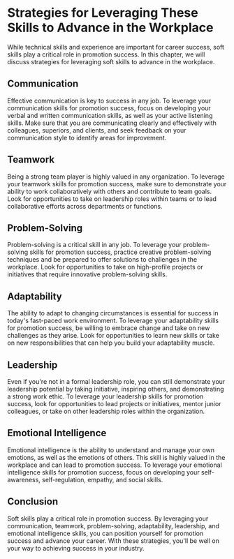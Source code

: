 Strategies for Leveraging These Skills to Advance in the Workplace
===========================================================================================================================

While technical skills and experience are important for career success, soft skills play a critical role in promotion success. In this chapter, we will discuss strategies for leveraging soft skills to advance in the workplace.

Communication
-------------

Effective communication is key to success in any job. To leverage your communication skills for promotion success, focus on developing your verbal and written communication skills, as well as your active listening skills. Make sure that you are communicating clearly and effectively with colleagues, superiors, and clients, and seek feedback on your communication style to identify areas for improvement.

Teamwork
--------

Being a strong team player is highly valued in any organization. To leverage your teamwork skills for promotion success, make sure to demonstrate your ability to work collaboratively with others and contribute to team goals. Look for opportunities to take on leadership roles within teams or to lead collaborative efforts across departments or functions.

Problem-Solving
---------------

Problem-solving is a critical skill in any job. To leverage your problem-solving skills for promotion success, practice creative problem-solving techniques and be prepared to offer solutions to challenges in the workplace. Look for opportunities to take on high-profile projects or initiatives that require innovative problem-solving skills.

Adaptability
------------

The ability to adapt to changing circumstances is essential for success in today's fast-paced work environment. To leverage your adaptability skills for promotion success, be willing to embrace change and take on new challenges as they arise. Look for opportunities to learn new skills or take on new responsibilities that can help you build your adaptability muscle.

Leadership
----------

Even if you're not in a formal leadership role, you can still demonstrate your leadership potential by taking initiative, inspiring others, and demonstrating a strong work ethic. To leverage your leadership skills for promotion success, look for opportunities to lead projects or initiatives, mentor junior colleagues, or take on other leadership roles within the organization.

Emotional Intelligence
----------------------

Emotional intelligence is the ability to understand and manage your own emotions, as well as the emotions of others. This skill is highly valued in the workplace and can lead to promotion success. To leverage your emotional intelligence skills for promotion success, focus on developing your self-awareness, self-regulation, empathy, and social skills.

Conclusion
----------

Soft skills play a critical role in promotion success. By leveraging your communication, teamwork, problem-solving, adaptability, leadership, and emotional intelligence skills, you can position yourself for promotion success and advance your career. With these strategies, you'll be well on your way to achieving success in your industry.
